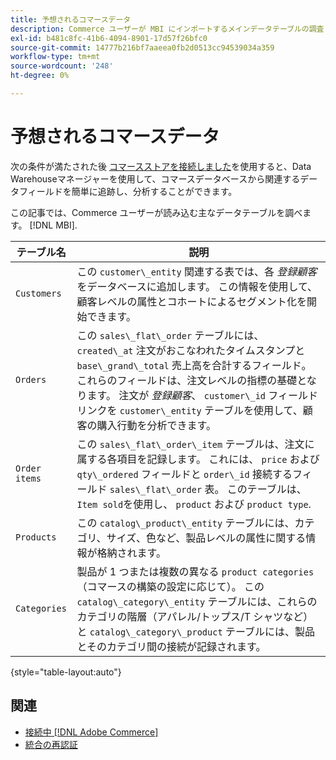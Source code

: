 ```yaml
---
title: 予想されるコマースデータ
description: Commerce ユーザーが MBI にインポートするメインデータテーブルの調査
exl-id: b481c8fc-41b6-4094-8901-17d57f26bfc0
source-git-commit: 14777b216bf7aaeea0fb2d0513cc94539034a359
workflow-type: tm+mt
source-wordcount: '248'
ht-degree: 0%

---
```


# 予想されるコマースデータ

次の条件が満たされた後 [コマースストアを接続しました](../../../data-analyst/importing-data/integrations/magento.md)を使用すると、Data Warehouseマネージャーを使用して、コマースデータベースから関連するデータフィールドを簡単に追跡し、分析することができます。

この記事では、Commerce ユーザーが読み込む主なデータテーブルを調べます。 [!DNL MBI].

| **テーブル名** | **説明** |
|-----|-----|
| `Customers` | この `customer\_entity` 関連する表では、各 *登録顧客* をデータベースに追加します。 この情報を使用して、顧客レベルの属性とコホートによるセグメント化を開始できます。 |
| `Orders` | この `sales\_flat\_order` テーブルには、 `created\_at` 注文がおこなわれたタイムスタンプと `base\_grand\_total` 売上高を合計するフィールド。 これらのフィールドは、注文レベルの指標の基礎となります。 注文が *登録顧客*、 `customer\_id` フィールドリンクを  `customer\_entity` テーブルを使用して、顧客の購入行動を分析できます。 |
| `Order items` | この `sales\_flat\_order\_item` テーブルは、注文に属する各項目を記録します。 これには、 `price` および `qty\_ordered` フィールドと `order\_id` 接続するフィールド `sales\_flat\_order` 表。 このテーブルは、 `Item sold`を使用し、 `product` および `product type`. |
| `Products` | この `catalog\_product\_entity` テーブルには、カテゴリ、サイズ、色など、製品レベルの属性に関する情報が格納されます。 |
| `Categories` | 製品が 1 つまたは複数の異なる `product categories`（コマースの構築の設定に応じて）。 この `catalog\_category\_entity` テーブルには、これらのカテゴリの階層（アパレル/トップス/T シャツなど）と `catalog\_category\_product` テーブルには、製品とそのカテゴリ間の接続が記録されます。 |

{style="table-layout:auto"}

## 関連

* [接続中 [!DNL Adobe Commerce]](../integrations/magento.md)
* [統合の再認証](https://experienceleague.adobe.com/docs/commerce-knowledge-base/kb/how-to/mbi-reauthenticating-integrations.html?lang=en)
